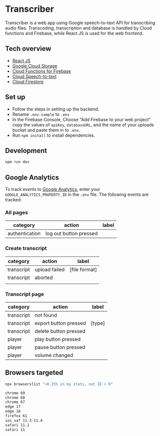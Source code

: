 # Transcriber

Transcriber is a web app using Google speech-to-text API for transcribing audio files. Transcoding, transcription and database is handled by Cloud functions and Firebase, while React JS is used for the web frontend.

## Tech overview

* [React JS](https://reactjs.org)
* [Google Cloud Storage](https://cloud.google.com/storage/)
* [Cloud Functions for Firebase](https://firebase.google.com/docs/functions/)
* [Cloud Speech-to-text](https://cloud.google.com/speech-to-text/)
* [Cloud Firestore](https://firebase.google.com/docs/firestore/)

## Set up

- Follow the steps in setting up the backend.
- Rename `.env.sample` to `.env`
- In the Firebase Console, Choose "Add Firebase to your web project" copy the values of `apiKey`, `databaseURL`, and the name of your uploads bucket and paste them in to `.env`.
- Run `npm install` to install dependencies.

## Development

```sh
npm run dev
```

## Google Analytics

To track events to [Google Analytics](https://analytics.google.com/analytics/web), enter your `GOOGLE_ANALYTICS_PROPERTY_ID` in the `.env` file. The following events are tracked:

### All pages

| category       | action                 | label |
| -------------- | ---------------------- | ----- |
| authentication | log out button pressed |       |

### Create transcript

| category   | action        | label         |
| ---------- | ------------- | ------------- |
| transcript | upload failed | [file format] |
| transcript | aborted       |               |
|            |               |               |

### Transcript page

| category   | action                | label  |
| ---------- | --------------------- | ------ |
| transcript | not found             |        |
| transcript | export button pressed | [type] |
| transcript | delete button pressed |        |
| player     | play button pressed   |        |
| player     | pause button pressed  |        |
| player     | volume changed        |        |

## Browsers targeted

```sh
npx browserslist ">0.25% in my stats, not IE > 0"

chrome 69
chrome 68
chrome 67
edge 17
edge 16
firefox 61
ios_saf 11.3-11.4
safari 11.1
safari 11
```
